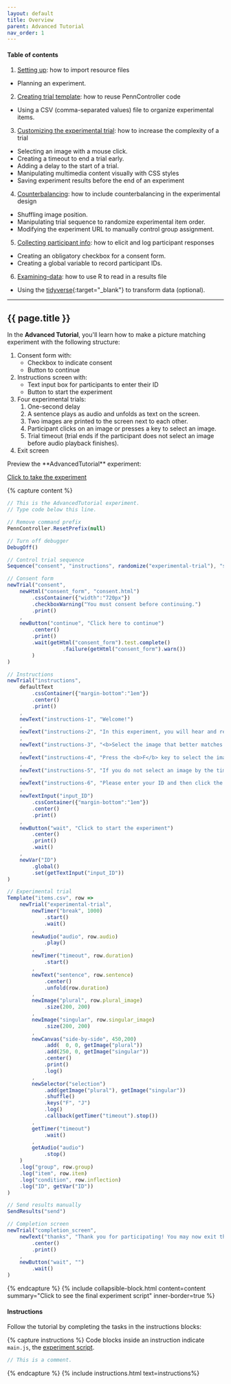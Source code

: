 ```yaml
---
layout: default
title: Overview
parent: Advanced Tutorial
nav_order: 1
---
```


#### Table of contents

1. [Setting up](#setting-up): how to import resource files
  + Planning an experiment.
2. [Creating trial template](#creating-trial-template): how to reuse PennController code
  + Using a CSV (comma-separated values) file to organize experimental items.
3. [Customizing the experimental trial](#customizing-the-experimental-trial): how to increase the complexity of a trial
  + Selecting an image with a mouse click.
  + Creating a timeout to end a trial early.
  + Adding a delay to the start of a trial.
  + Manipulating multimedia content visually with CSS styles
  + Saving experiment results before the end of an experiment
4. [Counterbalancing](#counterbalancing): how to include counterbalancing in the experimental design 
  + Shuffling image position.
  + Manipulating trial sequence to randomize experimental item order.
  + Modifying the experiment URL to manually control group assignment.
5. [Collecting participant info](#collecting-participant-info): how to elicit and log participant responses
  + Creating an obligatory checkbox for a consent form.
  + Creating a global variable to record participant IDs.
6. [Examining-data](#examining-data): how to use R to read in a results file
  + Using the [tidyverse](https://www.tidyverse.org/){:target="_blank"} to transform data (optional).

---

## {{ page.title }}

In the **Advanced Tutorial**, you'll learn how to make a picture matching experiment with the following structure:

1. Consent form with:
    + Checkbox to indicate consent
    + Button to continue
2. Instructions screen with:
    + Text input box for participants to enter their ID
    + Button to start the experiment
2. Four experimental trials:
    1. One-second delay
    2. A sentence plays as audio and unfolds as text on the screen.
    3. Two images are printed to the screen next to each other.
    4. Participant clicks on an image or presses a key to select an image.
    5. Trial timeout (trial ends if the participant does not select an image before audio playback finishes).
3. Exit screen

<div class="dotted-grey-dk-000 px-4" markdown="1">
Preview the **AdvancedTutorial** experiment:

<p class="text-delta collapsible-block-title">
  <a href="https://expt.pcibex.net/ibexexps/angelicapan/AdvancedTutorial/experiment.html" target="_blank">Click to take the experiment</a>
</p> 

{% capture content %}
```js
// This is the AdvancedTutorial experiment.
// Type code below this line.

// Remove command prefix
PennController.ResetPrefix(null)

// Turn off debugger
DebugOff()

// Control trial sequence
Sequence("consent", "instructions", randomize("experimental-trial"), "send", "completion_screen")

// Consent form
newTrial("consent",
    newHtml("consent_form", "consent.html")
        .cssContainer({"width":"720px"})
        .checkboxWarning("You must consent before continuing.")
        .print()
    ,
    newButton("continue", "Click here to continue")
        .center()
        .print()
        .wait(getHtml("consent_form").test.complete()
                  .failure(getHtml("consent_form").warn())
        )
)

// Instructions
newTrial("instructions",
    defaultText
        .cssContainer({"margin-bottom":"1em"})
        .center()
        .print()
    ,
    newText("instructions-1", "Welcome!")
    ,
    newText("instructions-2", "In this experiment, you will hear and read a sentence, and see two images.")
    ,
    newText("instructions-3", "<b>Select the image that better matches the sentence:</b>")
    ,
    newText("instructions-4", "Press the <b>F</b> key to select the image on the left.<br>Press the <b>J</b> key to select the image on the right.<br>You can also click on an image to select it.")
    ,
    newText("instructions-5", "If you do not select an image by the time the audio finishes playing,<br>the experiment will skip to the next sentence.")
    ,
    newText("instructions-6", "Please enter your ID and then click the button below to start the experiment.")
    ,
    newTextInput("input_ID")
        .cssContainer({"margin-bottom":"1em"})
        .center()
        .print()
    ,
    newButton("wait", "Click to start the experiment")
        .center()
        .print()
        .wait()
    ,
    newVar("ID")
        .global()
        .set(getTextInput("input_ID"))
)

// Experimental trial
Template("items.csv", row =>
    newTrial("experimental-trial",
        newTimer("break", 1000)
            .start()
            .wait()
        ,
        newAudio("audio", row.audio)
            .play()
        ,
        newTimer("timeout", row.duration)
            .start()
        ,
        newText("sentence", row.sentence)
            .center()
            .unfold(row.duration)
        ,
        newImage("plural", row.plural_image)
            .size(200, 200)
        ,
        newImage("singular", row.singular_image)
            .size(200, 200)
        ,
        newCanvas("side-by-side", 450,200)
            .add(  0, 0, getImage("plural"))
            .add(250, 0, getImage("singular"))
            .center()
            .print()
            .log()
        ,
        newSelector("selection")
            .add(getImage("plural"), getImage("singular"))
            .shuffle()
            .keys("F", "J")
            .log()
            .callback(getTimer("timeout").stop())
        ,
        getTimer("timeout")
            .wait()
        ,
        getAudio("audio")
            .stop()
    )
    .log("group", row.group)
    .log("item", row.item)
    .log("condition", row.inflection)
    .log("ID", getVar("ID"))
)

// Send results manually
SendResults("send")

// Completion screen
newTrial("completion_screen",
    newText("thanks", "Thank you for participating! You may now exit the window.")
        .center()
        .print()
    ,
    newButton("wait", "")
        .wait()
)
```
{% endcapture %}
{% include collapsible-block.html content=content summary="Click to see the final experiment script" inner-border=true %}
</div>

#### Instructions

Follow the tutorial by completing the tasks in the <span class="label label-purple">instructions</span> blocks:

{% capture instructions %}
Code blocks inside an instruction indicate `main.js`, the [experiment script](#editing-an-experiment).

```javascript
// This is a comment.
```
{% endcapture %}
{% include instructions.html text=instructions%}
